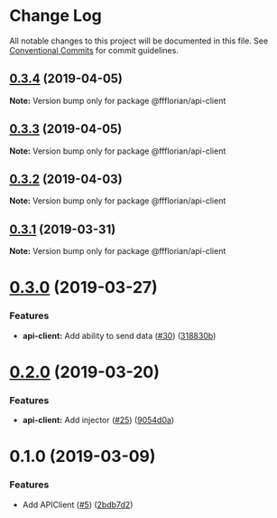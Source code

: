 # Change Log

All notable changes to this project will be documented in this file.
See [Conventional Commits](https://conventionalcommits.org) for commit guidelines.

## [0.3.4](https://github.com/ffflorian/api-clients/tree/master/packages/api-client/compare/@ffflorian/api-client@0.3.3...@ffflorian/api-client@0.3.4) (2019-04-05)

**Note:** Version bump only for package @ffflorian/api-client





## [0.3.3](https://github.com/ffflorian/api-clients/tree/master/packages/api-client/compare/@ffflorian/api-client@0.3.2...@ffflorian/api-client@0.3.3) (2019-04-05)

**Note:** Version bump only for package @ffflorian/api-client





## [0.3.2](https://github.com/ffflorian/api-clients/tree/master/packages/api-client/compare/@ffflorian/api-client@0.3.1...@ffflorian/api-client@0.3.2) (2019-04-03)

**Note:** Version bump only for package @ffflorian/api-client





## [0.3.1](https://github.com/ffflorian/api-clients/tree/master/packages/api-client/compare/@ffflorian/api-client@0.3.0...@ffflorian/api-client@0.3.1) (2019-03-31)

**Note:** Version bump only for package @ffflorian/api-client





# [0.3.0](https://github.com/ffflorian/api-clients/tree/master/packages/api-client/compare/@ffflorian/api-client@0.2.0...@ffflorian/api-client@0.3.0) (2019-03-27)


### Features

* **api-client:** Add ability to send data ([#30](https://github.com/ffflorian/api-clients/tree/master/packages/api-client/issues/30)) ([318830b](https://github.com/ffflorian/api-clients/tree/master/packages/api-client/commit/318830b))





# [0.2.0](https://github.com/ffflorian/api-clients/tree/master/packages/api-client/compare/@ffflorian/api-client@0.1.0...@ffflorian/api-client@0.2.0) (2019-03-20)


### Features

* **api-client:** Add injector ([#25](https://github.com/ffflorian/api-clients/tree/master/packages/api-client/issues/25)) ([9054d0a](https://github.com/ffflorian/api-clients/tree/master/packages/api-client/commit/9054d0a))





# 0.1.0 (2019-03-09)


### Features

* Add APIClient ([#5](https://github.com/ffflorian/api-clients/tree/master/packages/api-client/issues/5)) ([2bdb7d2](https://github.com/ffflorian/api-clients/tree/master/packages/api-client/commit/2bdb7d2))
